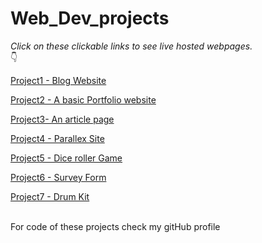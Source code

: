 # Web_Dev_projects

<i>Click on these clickable links to see live hosted webpages. </i>
<br>👇


<a href="https://bit.ly/3cbrFx6">Project1 - Blog Website </a>

<a href=""> Project2 - A basic Portfolio website</a>

<a href="https://bit.ly/3AC4tS5">Project3- An article page </a>

<a href="https://bit.ly/3K7yGf3" > Project4 - Parallex Site</a>

<a href="https://bit.ly/3pz9559">Project5 - Dice roller Game</a>

<a href="https://bit.ly/3A9JpB6">Project6 - Survey Form </a>

<a href="https://bit.ly/3w5ayng"> Project7 - Drum Kit</a>

<br>
For code of these projects check my gitHub profile
